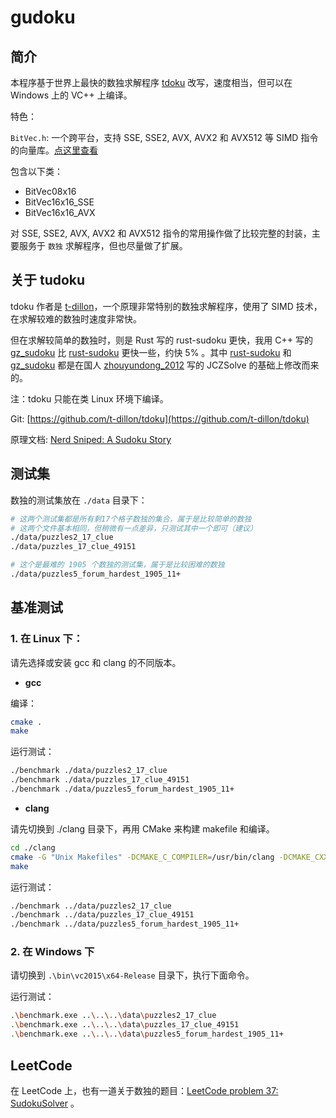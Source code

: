 # gudoku

## 简介

本程序基于世界上最快的数独求解程序 [tdoku](https://github.com/t-dillon/tdoku) 改写，速度相当，但可以在 Windows 上的 VC++ 上编译。

特色：

`BitVec.h`: 一个跨平台，支持 SSE, SSE2, AVX, AVX2 和 AVX512 等 SIMD 指令的向量库。[点这里查看](./src/gudoku/BitVec.h)

包含以下类：

- BitVec08x16
- BitVec16x16_SSE
- BitVec16x16_AVX

对 SSE, SSE2, AVX, AVX2 和 AVX512 指令的常用操作做了比较完整的封装，主要服务于 `数独` 求解程序，但也尽量做了扩展。

## 关于 tudoku

tdoku 作者是 [t-dillon](https://github.com/t-dillon)，一个原理非常特别的数独求解程序，使用了 SIMD 技术，在求解较难的数独时速度非常快。

但在求解较简单的数独时，则是 Rust 写的 rust-sudoku 更快，我用 C++ 写的 [gz_sudoku](https://github.com/shines77/gz_sudoku/) 比 [rust-sudoku](https://github.com/Emerentius/sudoku) 更快一些，约快 5% 。其中 [rust-sudoku](https://github.com/Emerentius/sudoku) 和 [gz_sudoku](https://github.com/shines77/gz_sudoku/) 都是在国人 [zhouyundong_2012](http://forum.enjoysudoku.com/member3701.html) 写的 JCZSolve 的基础上修改而来的。

注：tdoku 只能在类 Linux 环境下编译。

Git: [https://github.com/t-dillon/tdoku](https://github.com/t-dillon/tdoku)

原理文档: [Nerd Sniped: A Sudoku Story](https://t-dillon.github.io/tdoku/)

## 测试集

数独的测试集放在 `./data` 目录下：

```bash
# 这两个测试集都是所有剩17个格子数独的集合，属于是比较简单的数独
# 这两个文件基本相同，但稍微有一点差异，只测试其中一个即可（建议）
./data/puzzles2_17_clue
./data/puzzles_17_clue_49151

# 这个是最难的 1905 个数独的测试集，属于是比较困难的数独
./data/puzzles5_forum_hardest_1905_11+
```

## 基准测试

### 1. 在 Linux 下：

请先选择或安装 gcc 和 clang 的不同版本。

- **gcc**

编译：

```bash
cmake .
make
```

运行测试：

```bash
./benchmark ./data/puzzles2_17_clue
./benchmark ./data/puzzles_17_clue_49151
./benchmark ./data/puzzles5_forum_hardest_1905_11+
```

- **clang**

请先切换到 ./clang 目录下，再用 CMake 来构建 makefile 和编译。

```bash
cd ./clang
cmake -G "Unix Makefiles" -DCMAKE_C_COMPILER=/usr/bin/clang -DCMAKE_CXX_COMPILER=/usr/bin/clang++ ./
make
```

运行测试：

```bash
./benchmark ../data/puzzles2_17_clue
./benchmark ../data/puzzles_17_clue_49151
./benchmark ../data/puzzles5_forum_hardest_1905_11+
```

### 2. 在 Windows 下

请切换到 `.\bin\vc2015\x64-Release` 目录下，执行下面命令。

运行测试：

```bash
.\benchmark.exe ..\..\..\data\puzzles2_17_clue
.\benchmark.exe ..\..\..\data\puzzles_17_clue_49151
.\benchmark.exe ..\..\..\data\puzzles5_forum_hardest_1905_11+
```

## LeetCode

在 LeetCode 上，也有一道关于数独的题目：[LeetCode problem 37: SudokuSolver](https://leetcode.cn/problems/sudoku-solver/) 。
